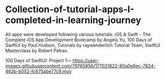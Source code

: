 # Collection-of-tutorial-apps-I-completed-in-learning-journey

All apps were developed following various tutorials: iOS & Swift - The Complete iOS App Development Bootcamp by Angela Yu, 100 Days of SwiftUI by Paul Hudson, Tutorials by raywenderlich Tutorial Team, SwiftUI Masterclass by Robert Petras.

100 Days of SwiftUI:
Project 1—
https://user-images.githubusercontent.com/79765856/177021822-80a0e6ec-7824-462b-b052-fc675abe77c9.mov

